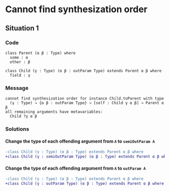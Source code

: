 # Cannot find synthesization order

## Situation 1

### Code

```lean
class Parent (α β : Type) where
  some : α
  other : β

class Child (γ : Type) (α β : outParam Type) extends Parent α β where
  field : γ
```

### Message

```lean
cannot find synthesization order for instance Child.toParent with type
  (γ : Type) → {α β : outParam Type} → [self : Child γ α β] → Parent α β
all remaining arguments have metavariables:
  Child ?γ α β
```

### Solutions

#### Change the type of each offending argument from `A` to `semiOutParam A`

```diff
-class Child (γ : Type) (α β : Type) extends Parent α β where
+class Child (γ : semiOutParam Type) (α β : Type) extends Parent α β where
```

#### Change the type of each offending argument from `A` to `outParam A`

```diff
-class Child (γ : Type) (α β : Type) extends Parent α β where
+class Child (γ : outParam Type) (α β : Type) extends Parent α β where
```
